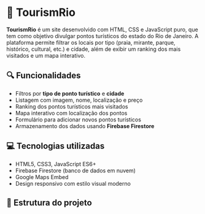 # 🌴 TourismRio

**TourismRio** é um site desenvolvido com HTML, CSS e JavaScript puro, que tem como objetivo divulgar pontos turísticos do estado do Rio de Janeiro. A plataforma permite filtrar os locais por tipo (praia, mirante, parque, histórico, cultural, etc.) e cidade, além de exibir um ranking dos mais visitados e um mapa interativo.

## 🔍 Funcionalidades

- Filtros por **tipo de ponto turístico** e **cidade**
- Listagem com imagem, nome, localização e preço
- Ranking dos pontos turísticos mais visitados
- Mapa interativo com localização dos pontos
- Formulário para adicionar novos pontos turísticos
- Armazenamento dos dados usando **Firebase Firestore**

## 💻 Tecnologias utilizadas

- HTML5, CSS3, JavaScript ES6+
- Firebase Firestore (banco de dados em nuvem)
- Google Maps Embed
- Design responsivo com estilo visual moderno

## 📁 Estrutura do projeto

